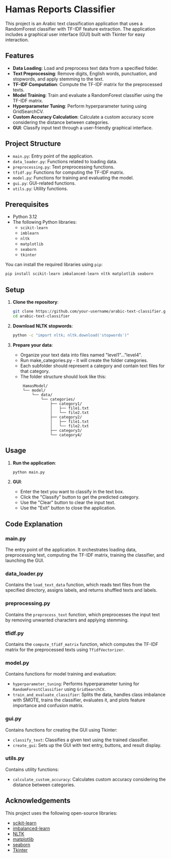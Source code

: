 # Hamas Reports Classifier

This project is an Arabic text classification application that uses a RandomForest classifier with TF-IDF feature extraction. The application includes a graphical user interface (GUI) built with Tkinter for easy interaction.

## Features

- **Data Loading**: Load and preprocess text data from a specified folder.
- **Text Preprocessing**: Remove digits, English words, punctuation, and stopwords, and apply stemming to the text.
- **TF-IDF Computation**: Compute the TF-IDF matrix for the preprocessed texts.
- **Model Training**: Train and evaluate a RandomForest classifier using the TF-IDF matrix.
- **Hyperparameter Tuning**: Perform hyperparameter tuning using GridSearchCV.
- **Custom Accuracy Calculation**: Calculate a custom accuracy score considering the distance between categories.
- **GUI**: Classify input text through a user-friendly graphical interface.

## Project Structure

- `main.py`: Entry point of the application.
- `data_loader.py`: Functions related to loading data.
- `preprocessing.py`: Text preprocessing functions.
- `tfidf.py`: Functions for computing the TF-IDF matrix.
- `model.py`: Functions for training and evaluating the model.
- `gui.py`: GUI-related functions.
- `utils.py`: Utility functions.

## Prerequisites

- Python 3.12
- The following Python libraries:
  - `scikit-learn`
  - `imblearn`
  - `nltk`
  - `matplotlib`
  - `seaborn`
  - `tkinter`
  
You can install the required libraries using `pip`:
```sh
pip install scikit-learn imbalanced-learn nltk matplotlib seaborn
 ```

## Setup

1. **Clone the repository**:
    ```sh
    git clone https://github.com/your-username/arabic-text-classifier.git
    cd arabic-text-classifier
    ```

2. **Download NLTK stopwords**:
    ```sh
    python -c "import nltk; nltk.download('stopwords')"
    ```

3. **Prepare your data**:
   - Organize your text data into files named "level1"..."level4".
   - Run make_categories.py - it will create the folder categories.
   - Each subfolder should represent a category and contain text files for that category.
   - The folder structure should look like this:
     ```
      HamasModel/
      └── model/
          └── data/
              └── categories/
                  ├── category1/
                  │   ├── file1.txt
                  │   └── file2.txt
                  ├── category2/
                  │   ├── file1.txt
                  │   └── file2.txt
                  ├── category3/
                  └── category4/

     ```

## Usage

1. **Run the application**:
    ```sh
    python main.py
    ```

2. **GUI**:
    - Enter the text you want to classify in the text box.
    - Click the "Classify" button to get the predicted category.
    - Use the "Clear" button to clear the input text.
    - Use the "Exit" button to close the application.

## Code Explanation

### main.py
The entry point of the application. It orchestrates loading data, preprocessing text, computing the TF-IDF matrix, training the classifier, and launching the GUI.

### data_loader.py
Contains the `load_text_data` function, which reads text files from the specified directory, assigns labels, and returns shuffled texts and labels.

### preprocessing.py
Contains the `preprocess_text` function, which preprocesses the input text by removing unwanted characters and applying stemming.

### tfidf.py
Contains the `compute_tfidf_matrix` function, which computes the TF-IDF matrix for the preprocessed texts using `TfidfVectorizer`.

### model.py
Contains functions for model training and evaluation:
- `hyperparameter_tuning`: Performs hyperparameter tuning for `RandomForestClassifier` using `GridSearchCV`.
- `train_and_evaluate_classifier`: Splits the data, handles class imbalance with SMOTE, trains the classifier, evaluates it, and plots feature importance and confusion matrix.

### gui.py
Contains functions for creating the GUI using Tkinter:
- `classify_text`: Classifies a given text using the trained classifier.
- `create_gui`: Sets up the GUI with text entry, buttons, and result display.

### utils.py
Contains utility functions:
- `calculate_custom_accuracy`: Calculates custom accuracy considering the distance between categories.

## Acknowledgements

This project uses the following open-source libraries:
- [scikit-learn](https://scikit-learn.org/)
- [imbalanced-learn](https://imbalanced-learn.org/)
- [NLTK](https://www.nltk.org/)
- [matplotlib](https://matplotlib.org/)
- [seaborn](https://seaborn.pydata.org/)
- [Tkinter](https://docs.python.org/3/library/tkinter.html)

